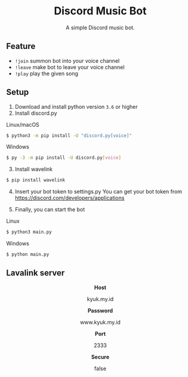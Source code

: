 <h1 align="center">Discord Music Bot</h1>
<p align="center">A simple Discord music bot.</p>

## Feature
- `!join` summon bot into your voice channel
- `!leave` make bot to leave your voice channel
- `!play` play the given song



## Setup
1. Download and install python version `3.6` or higher
2. Install discord.py

Linux/macOS
```sh
$ python3 -m pip install -U "discord.py[voice]"
```
Windows
```sh
$ py -3 -m pip install -U discord.py[voice]
```

3. Install wavelink

```sh
$ pip install wavelink
```
4. Insert your bot token to settings.py
You can get your bot token from https://discord.com/developers/applications

5. Finally, you can start the bot

Linux
```sh
$ python3 main.py
```
Windows
```sh
$ python main.py
```


## Lavalink server
<p><div align="center"><b>Host</b></div></p>
<p><div align="center">kyuk.my.id</div></p>

<p><div align="center"><b>Password</b></div></p>
<p><div align="center">www.kyuk.my.id</div></p>

<p><div align="center"><b>Port</b></div></p>
<p><div align="center">2333</div></p>

<p><div align="center"><b>Secure</b></div></p>
<p><div align="center">false</div></p>

